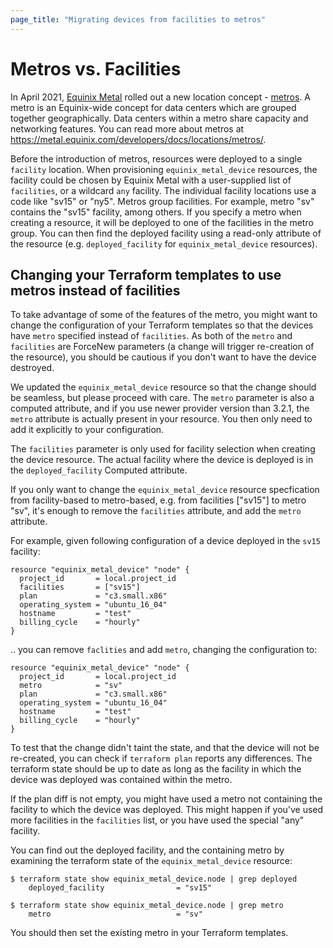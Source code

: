 ```yaml
---
page_title: "Migrating devices from facilities to metros"
---
```


# Metros vs. Facilities

In April 2021, [Equinix Metal](https://metal.equinix.com/) rolled out a new location concept - [metros](https://feedback.equinixmetal.com/changelog/new-metros-feature-live). A metro is an Equinix-wide concept for data centers which are grouped together geographically. Data centers within a metro share capacity and networking features. You can read more about metros at https://metal.equinix.com/developers/docs/locations/metros/.

Before the introduction of metros, resources were deployed to a single `facility` location.  When provisioning `equinix_metal_device` resources, the facility could be chosen by Equinix Metal with a user-supplied list of `facilities`, or a wildcard `any` facility.  The individual facility locations use a code like "sv15" or "ny5". Metros group facilities. For example, metro "sv" contains the "sv15" facility, among others. If you specify a metro when creating a resource, it will be deployed to one of the facilities in the metro group. You can then find the deployed facility using a read-only attribute of the resource (e.g. `deployed_facility` for `equinix_metal_device` resources).


## Changing your Terraform templates to use metros instead of facilities

To take advantage of some of the features of the metro, you might want to change the configuration of your Terraform templates so that the devices have `metro` specified instead of `facilities`. As both of the `metro` and `facilities` are ForceNew parameters (a change will trigger re-creation of the resource), you should be cautious if you don't want to have the device destroyed.

We updated the `equinix_metal_device` resource so that the change should be seamless, but please proceed with care. The `metro` parameter is also a computed attribute, and if you use newer provider version than 3.2.1, the `metro` attribute is actually present in your resource. You then only need to add it explicitly to your configuration.

The `facilities` parameter is only used for facility selection when creating the device resource. The actual facility where the device is deployed is in the `deployed_facility` Computed attribute.

If you only want to change the `equinix_metal_device` resource specfication from facility-based to metro-based, e.g. from facilities ["sv15"] to metro "sv", it's enough to remove the `facilities` attribute, and add the `metro` attribute. 

For example, given following configuration of a device deployed in the `sv15` facility:

```hcl-terraform
resource "equinix_metal_device" "node" {
  project_id       = local.project_id
  facilities       = ["sv15"]
  plan             = "c3.small.x86"
  operating_system = "ubuntu_16_04"
  hostname         = "test"
  billing_cycle    = "hourly"
}
```

.. you can remove `faclities` and add `metro`, changing the configuration to:


```hcl-terraform
resource "equinix_metal_device" "node" {
  project_id       = local.project_id
  metro            = "sv"
  plan             = "c3.small.x86"
  operating_system = "ubuntu_16_04"
  hostname         = "test"
  billing_cycle    = "hourly"
}
```

To test that the change didn't taint the state, and that the device will not be re-created, you can check if `terraform plan` reports any differences. The terraform state should be up to date as long as the facility in which the device was deployed was contained within the metro.

If the plan diff is not empty, you might have used a metro not containing the facility to which the device was deployed. This might happen if you've used more facilities in the `facilities` list, or you have used the special "any" facility.

You can find out the deployed facility, and the containing metro by examining the terraform state of the `equinix_metal_device` resource:

```
$ terraform state show equinix_metal_device.node | grep deployed
    deployed_facility                = "sv15"
```

```
$ terraform state show equinix_metal_device.node | grep metro
    metro                            = "sv"
```

You should then set the existing metro in your Terraform templates.
